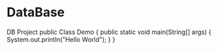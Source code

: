# DataBase
DB Project
public Class Demo {
  public static void main(String[] args) {
    System.out.println("Hello World");
  }
}
